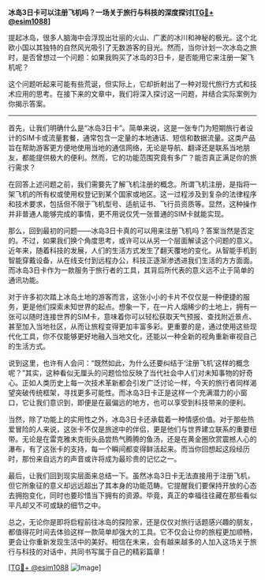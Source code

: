 **冰岛3日卡可以注册飞机吗？一场关于旅行与科技的深度探讨[[TG💪+ @esim1088](https://t.me/s/esim1088)]**

提起冰岛，很多人脑海中会浮现出壮丽的火山、广袤的冰川和神秘的极光。这个北欧小国以其独特的自然风光吸引了无数游客的目光。然而，当你计划一次冰岛之旅时，是否曾想过一个问题：如果我购买了冰岛的3日卡，是否能用它来注册一架飞机呢？

这个问题听起来可能有些荒诞，但实际上，它却折射出了一种对现代旅行方式和技术应用的思考。在接下来的文章中，我们将深入探讨这一问题，并结合实际案例为你揭示答案。

---

首先，让我们明确什么是“冰岛3日卡”。简单来说，这是一张专门为短期旅行者设计的SIM卡或流量套餐，通常包含一定量的本地通话、短信和数据流量。这类产品旨在帮助游客更方便地使用当地的通信网络，无论是导航、翻译还是联系当地朋友，都能提供极大的便利。然而，它的功能范围究竟有多广？能否真正满足你的旅行需求？

在回答上述问题之前，我们需要先了解飞机注册的概念。所谓飞机注册，是指将一架飞机的所有权或使用权登记到某个国家或地区。这一过程涉及到复杂的法律程序和技术要求，包括但不限于飞机型号、适航证书、飞行员资质等。显然，这种操作并非普通人能够完成的事情，更不用说仅凭一张普通的SIM卡就能实现。

那么，回到最初的问题——冰岛3日卡真的可以用来注册飞机吗？答案当然是否定的。不过，如果我们换个角度思考，或许可以从另一个层面解读这个问题的意义。近年来，随着科技的发展，人们的生活方式发生了翻天覆地的变化。从智能手机到智能穿戴设备，从在线支付到远程办公，科技正逐渐渗透进我们生活的方方面面。而冰岛3日卡作为一款服务于旅行者的工具，其背后所代表的意义远不止于简单的通讯功能。

对于许多初次踏上冰岛土地的游客而言，这张小小的卡片不仅仅是一种便捷的服务，更是他们探索未知世界的起点。想象一下，在一片人烟稀少的土地上，拥有一张可以随时连接世界的SIM卡，意味着你可以轻松获取天气预报、查找附近景点、甚至加入当地社区，从而让旅程变得更加丰富多彩。更重要的是，通过使用这些现代化工具，你不仅能够更好地融入当地文化，还能以一种全新的视角重新审视自己的生活方式。

说到这里，也许有人会问：“既然如此，为什么还要纠结于‘注册飞机’这样的概念呢？”其实，这种看似无厘头的问题恰恰反映了当代社会中人们对未知事物的好奇心。正如人类历史上每一次技术革新都会引发广泛讨论一样，今天的旅行者同样渴望突破传统框架，寻找更多可能性。而冰岛3日卡正是这样一个充满潜力的小窗口，它让我们意识到，即便是在最偏远的地方，也可以享受到科技带来的便利。

当然，除了功能上的实用性之外，冰岛3日卡还承载着一种情感价值。对于那些热爱冒险的人来说，这张卡不仅是旅途中的伴侣，更是他们与世界建立联系的重要纽带。无论是在雷克雅未克街头品尝热气腾腾的鱼汤，还是在黄金圈欣赏震撼人心的瀑布，有了这张卡的支持，每一个瞬间都变得鲜活起来。而当你回想起这段经历时，那份来自远方的声音或许将成为最珍贵的记忆之一。

最后，让我们回到现实层面来总结一下。虽然冰岛3日卡无法直接用于注册飞机，但它所象征的意义却远远超出了其本身的功能范畴。它提醒我们要保持开放的心态去拥抱变化，同时也要珍惜当下拥有的资源。毕竟，真正的幸福往往藏在那些看似平凡却又不可或缺的细节之中。

总之，无论你是即将启程前往冰岛的探险家，还是仅仅对旅行话题感兴趣的朋友，都值得花时间去体验这样一款简单却强大的工具。它不仅会让你的旅程更加顺畅，更会让你重新发现生活中的美好。相信在未来，会有越来越多的人加入这场关于旅行与科技的对话中，共同书写属于自己的精彩篇章！

[[TG💪+ @esim1088](https://t.me/s/esim1088) ![Image](https://i.postimg.cc/4NQfJmqS/Snipaste-2025-05-13-00-14-12.png)]